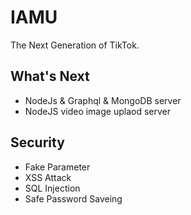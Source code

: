 # IAMU

The Next Generation of TikTok.

## What's Next

- NodeJs & Graphql & MongoDB server
- NodeJS video image uplaod server

## Security

- Fake Parameter
- XSS Attack
- SQL Injection
- Safe Password Saveing
